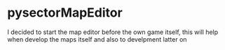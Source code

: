 # pysectorMapEditor
I decided to start the map editor before the own game itself, this will help when develop the maps itself and also to develpment latter on 
